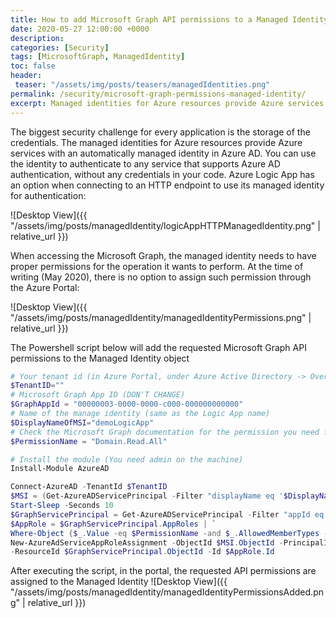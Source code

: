 ```yaml
---
title: How to add Microsoft Graph API permissions to a Managed Identity
date: 2020-05-27 12:00:00 +0000
description: 
categories: [Security]
tags: [MicrosoftGraph, ManagedIdentity]
toc: false 
header:
 teaser: "/assets/img/posts/teasers/managedIdentities.png"
permalink: /security/microsoft-graph-permissions-managed-identity/
excerpt: Managed identities for Azure resources provide Azure services with an automatically managed identity in Azure AD. When accessing the Microsoft Graph, the managed identity needs to have proper permissions for the operation it wants to perform. At the time of writing (May 2020), there is no option to assign such permission through the Azure Portal. 
---
```

The biggest security challenge for every application is the storage of the credentials. The managed identities for Azure resources provide Azure services with an automatically managed identity in Azure AD. You can use the identity to authenticate to any service that supports Azure AD authentication, without any credentials in your code.
Azure Logic App has an option when connecting to an HTTP endpoint to use its managed identity for authentication:

![Desktop View]({{ "/assets/img/posts/managedIdentity/logicAppHTTPManagedIdentity.png" | relative_url }})

When accessing the Microsoft Graph, the managed identity needs to have proper permissions for the operation it wants to perform. At the time of writing (May 2020), there is no option to assign such permission through the Azure Portal: 

![Desktop View]({{ "/assets/img/posts/managedIdentity/managedIdentityPermissions.png" | relative_url }})

The Powershell script below will add the requested Microsoft Graph API permissions to the Managed Identity object 

```powershell
# Your tenant id (in Azure Portal, under Azure Active Directory -> Overview )
$TenantID=""
# Microsoft Graph App ID (DON'T CHANGE)
$GraphAppId = "00000003-0000-0000-c000-000000000000"
# Name of the manage identity (same as the Logic App name)
$DisplayNameOfMSI="demoLogicApp" 
# Check the Microsoft Graph documentation for the permission you need for the operation
$PermissionName = "Domain.Read.All" 

# Install the module (You need admin on the machine)
Install-Module AzureAD 

Connect-AzureAD -TenantId $TenantID 
$MSI = (Get-AzureADServicePrincipal -Filter "displayName eq '$DisplayNameOfMSI'")
Start-Sleep -Seconds 10
$GraphServicePrincipal = Get-AzureADServicePrincipal -Filter "appId eq '$GraphAppId'"
$AppRole = $GraphServicePrincipal.AppRoles | `
Where-Object {$_.Value -eq $PermissionName -and $_.AllowedMemberTypes -contains "Application"}
New-AzureAdServiceAppRoleAssignment -ObjectId $MSI.ObjectId -PrincipalId $MSI.ObjectId `
-ResourceId $GraphServicePrincipal.ObjectId -Id $AppRole.Id
```

After executing the script, in the portal, the requested API permissions are assigned to the Managed Identity 
![Desktop View]({{ "/assets/img/posts/managedIdentity/managedIdentityPermissionsAdded.png" | relative_url }})
